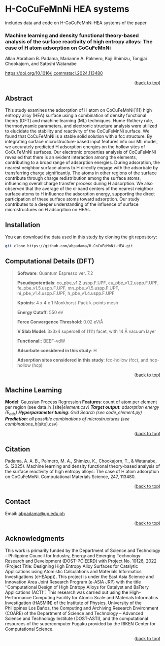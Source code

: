 # H-CoCuFeMnNi HEA systems

includes data and code on H-CoCuFeMnNi HEA systems of the paper 

### Machine learning and density functional theory-based analysis of the surface reactivity of high entropy alloys: The case of H atom adsorption on CoCuFeMnNi
Allan Abraham B. Padama, Marianne A. Palmero, Koji Shimizu, Tongjai Chookajorn, and Satoshi Watanabe

https://doi.org/10.1016/j.commatsci.2024.113480

<p align="right">(<a href="#readme-top">back to top</a>)</p>

## Abstract
This study examines the adsorption of H atom on CoCuFeMnNi(111) high entropy alloy (HEA) surface using a combination of density functional theory (DFT) and machine learning (ML) techniques. Hume-Rothery rule, thermodynamic parameters, and electronic structure analysis were utilized to elucidate the stability and reactivity of the CoCuFeMnNi surface. We found that CoCuFeMnNi is a stable solid solution with a fcc structure. By integrating surface microstructure-based input features into our ML model, we accurately predicted H adsorption energies on the hollow sites of CoCuFeMnNi surfaces. Our electronic properties analysis of CoCuFeMnNi revealed that there is an evident interaction among the elements, contributing to a broad range of adsorption energies. During adsorption, the nearest neighbor surface atoms to H directly engage with the adsorbate by transferring charge significantly. The atoms in other regions of the surface contribute through charge redistribution among the surface atoms, influencing overall charge transfer process during H adsorption. We also observed that the average of the d-band centers of the nearest neighbor surface atoms to H influence the adsorption energy, supporting the direct participation of these surface atoms toward adsorption. Our study contributes to a deeper understanding of the influence of surface microstructures on H adsorption on HEAs.


## Installation

You can download the data used in this study by cloning the git repository:
   ```sh
   git clone https://github.com/abpadama/H-CoCuFeMnNi-HEA.git
   ```

[//]: # (To install the required packages, use)

[//]: # (   ```sh)

[//]: # (   pip install -r requirement.txt)

[//]: # (   ```)

<!-- USAGE EXAMPLES -->
## Computational Details (DFT)
> **Software**: Quantum Espresso ver. 7.2
>
> **Pseudopotentials**: co_pbe_v1.2.uspp.F.UPF, cu_pbe_v1.2.uspp.F.UPF, fe_pbe_v1.5.uspp.F.UPF, mn_pbe_v1.5.uspp.F.UPF, ni_pbe_v1.4.uspp.F.UPF, h_pbe_v1.4.uspp.F.UPF
>
> **Kpoints**: 4 x 4 x 1 Monkhorst-Pack k-points mesh
>
> **Energy Cutoff**: 550 eV
>
> **Force Convergence Threshold**: 0.02 eV/Å
>
> **V Slab Model**:  3x3x4 supercell of (111) facet, with 14 Å vacuum layer
>
> **Functional:**: BEEF-vdW
>
> **Adsorbate considered in this study**: H
>
> **Adsorption sites considered in this study**: fcc-hollow (fcc), and hcp-hollow (hcp)

<p align="right">(<a href="#readme-top">back to top</a>)</p>

<!-- USAGE EXAMPLES -->
## Machine Learning
**Model**: Gaussian Process Regression
**Features**: count of atom per element per region (see data_h_[site]_element.csv)
**Target output**: adsorption energy ($E_{ads}$)
**Hyperparameter tuning**: Grid Search (see code_element.py)
**Prediction**: all possible combinations of microstructures (see combinations_h_[site].csv)

<p align="right">(<a href="#readme-top">back to top</a>)</p>


<!-- LICENSE -->
## Citation
Padama, A. A. B., Palmero, M. A., Shimizu, K., Chookajorn, T., & Watanabe, S. (2025). Machine learning and density functional theory-based analysis of the surface reactivity of high entropy alloys: The case of H atom adsorption on CoCuFeMnNi. Computational Materials Science, 247, 113480.
<p align="right">(<a href="#readme-top">back to top</a>)</p>


<!-- CONTACT -->
## Contact

Email: abpadama@up.edu.ph

<p align="right">(<a href="#readme-top">back to top</a>)</p>


<!-- ACKNOWLEDGMENTS -->
## Acknowledgments

This work is primarily funded by the Department of Science and Technology - Philippine Council for Industry, Energy and Emerging Technology Research and Development (DOST-PCIEERD) with Project No. 10128, 2022 (Project Title: Designing High Entropy Alloy Surfaces for Catalytic Applications using Atomistic Calculations and Materials Informatics Investigations (cHEApp)). This project is under the East Asia Science and Innovation Area Joint Research Program (e-ASIA JRP) with the title ‘‘Computational Design of High Entropy Alloys for Catalyst and BaTtery Applications (ACT)’’. This research was carried out using the High-Performance Computing Facility for Atomic Scale and Materials Informatics Investigation (HASMIN) of the Institute of Physics, University of the Philippines Los Baños, the Computing and Archiving Research Environment (COARE) of the Department of Science and Technology – Advanced Science and Technology Institute (DOST-ASTI), and the computational resources of the supercomputer Fugaku provided by the RIKEN Center for Computational Science.

<p align="right">(<a href="#readme-top">back to top</a>)</p>
